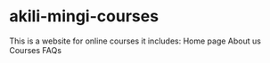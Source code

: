 # akili-mingi-courses
This is a website for online courses
it includes:
Home page
About us
Courses
FAQs
